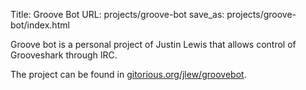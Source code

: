 Title: Groove Bot
URL: projects/groove-bot
save_as: projects/groove-bot/index.html

Groove bot is a personal project of Justin Lewis that allows control of
Grooveshark through IRC.

The project can be found in
[gitorious.org/jlew/groovebot](http://gitorious.org/jlew/groovebot).

